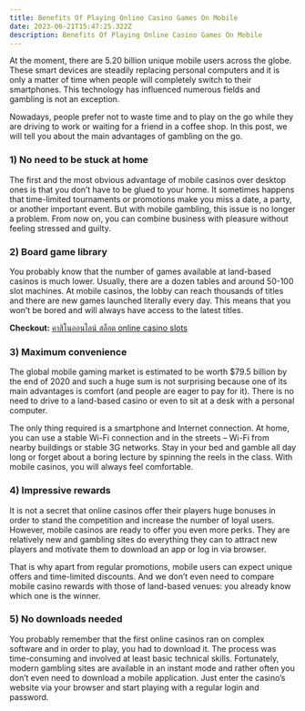 ```yaml
---
title: Benefits Of Playing Online Casino Games On Mobile
date: 2023-06-21T15:47:25.322Z
description: Benefits Of Playing Online Casino Games On Mobile
---
```

At the moment, there are 5.20 billion unique mobile users across the globe. These smart devices are steadily replacing personal computers and it is only a matter of time when people will completely switch to their smartphones. This technology has influenced numerous fields and gambling is not an exception.

Nowadays, people prefer not to waste time and to play on the go while they are driving to work or waiting for a friend in a coffee shop. In this post, we will tell you about the main advantages of gambling on the go. 

### **1) No need to be stuck at home**

The first and the most obvious advantage of mobile casinos over desktop ones is that you don’t have to be glued to your home. It sometimes happens that time-limited tournaments or promotions make you miss a date, a party, or another important event. But with mobile gambling, this issue is no longer a problem. From now on, you can combine business with pleasure without feeling stressed and guilty.

### **2) Board game library**

You probably know that the number of games available at land-based casinos is much lower. Usually, there are a dozen tables and around 50-100 slot machines. At mobile casinos, the lobby can reach thousands of titles and there are new games launched literally every day. This means that you won’t be bored and will always have access to the latest titles.

**Checkout:** [คาสิโนออนไลน์ สล็อต online casino slots](https://agent855betting.com/)

### **3) Maximum convenience**

The global mobile gaming market is estimated to be worth $79.5 billion by the end of 2020 and such a huge sum is not surprising because one of its main advantages is comfort (and people are eager to pay for it). There is no need to drive to a land-based casino or even to sit at a desk with a personal computer.

The only thing required is a smartphone and Internet connection. At home, you can use a stable Wi-Fi connection and in the streets – Wi-Fi from nearby buildings or stable 3G networks. Stay in your bed and gamble all day long or forget about a boring lecture by spinning the reels in the class. With mobile casinos, you will always feel comfortable.

### **4) Impressive rewards** 

It is not a secret that online casinos offer their players huge bonuses in order to stand the competition and increase the number of loyal users. However, mobile casinos are ready to offer you even more perks. They are relatively new and gambling sites do everything they can to attract new players and motivate them to download an app or log in via browser.

That is why apart from regular promotions, mobile users can expect unique offers and time-limited discounts. And we don’t even need to compare mobile casino rewards with those of land-based venues: you already know which one is the winner.

### **5) No downloads needed** 

You probably remember that the first online casinos ran on complex software and in order to play, you had to download it. The process was time-consuming and involved at least basic technical skills. Fortunately, modern gambling sites are available in an instant mode and rather often you don’t even need to download a mobile application. Just enter the casino’s website via your browser and start playing with a regular login and password.